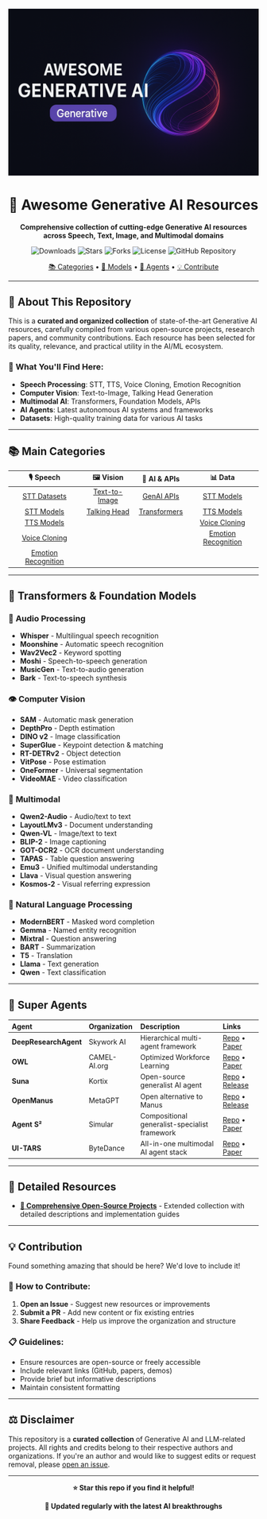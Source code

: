 <p align="center">
  <img src="assets/awesome.png" alt="Awesome Generative AI Banner" width="600"/>
</p>

<h1 align="center">🚀 Awesome Generative AI Resources</h1>

<p align="center">
  <strong>Comprehensive collection of cutting-edge Generative AI resources across Speech, Text, Image, and Multimodal domains</strong>
</p>

<!-- Badges -->
<p align="center">
  <img src="https://img.shields.io/github/downloads/Mrkomiljon/awesome-generative-ai/total" alt="Downloads">
  <img src="https://img.shields.io/github/stars/Mrkomiljon/awesome-generative-ai" alt="Stars">
  <img src="https://img.shields.io/github/forks/Mrkomiljon/awesome-generative-ai" alt="Forks">
  <img src="https://img.shields.io/badge/License-MIT-blue.svg" alt="License">
  <img src="https://img.shields.io/badge/GitHub-Repository-blue?logo=github" alt="GitHub Repository">
</p>

<p align="center">
  <a href="#-main-categories">📚 Categories</a> •
  <a href="#-transformers--foundation-models">🤖 Models</a> •
  <a href="#-super-agents">🦾 Agents</a> •
  <a href="#-contribution">💡 Contribute</a>
</p>

---

## 🎯 **About This Repository**

This is a **curated and organized collection** of state-of-the-art Generative AI resources, carefully compiled from various open-source projects, research papers, and community contributions. Each resource has been selected for its quality, relevance, and practical utility in the AI/ML ecosystem.

### 🌟 **What You'll Find Here:**
- **Speech Processing**: STT, TTS, Voice Cloning, Emotion Recognition
- **Computer Vision**: Text-to-Image, Talking Head Generation
- **Multimodal AI**: Transformers, Foundation Models, APIs
- **AI Agents**: Latest autonomous AI systems and frameworks
- **Datasets**: High-quality training data for various AI tasks

---

## 📚 **Main Categories**

<div align="center">

| 🎙️ **Speech** | 🖼️ **Vision** | 🤖 **AI & APIs** | 📊 **Data** |
|:---:|:---:|:---:|:---:|
| [STT Datasets](./stt-datasets.md) | [Text-to-Image](./text-to-image.md) | [GenAI APIs](./genai-apis.md) | [STT Models](./stt-models.md) |
| [STT Models](./stt-models.md) | [Talking Head](./talking-head.md) | [Transformers](./transformers.md) | [TTS Models](./tts.md) |
| [TTS Models](./tts.md) | | | [Voice Cloning](./voice-cloning.md) |
| [Voice Cloning](./voice-cloning.md) | | | [Emotion Recognition](./emotion-recognition.md) |
| [Emotion Recognition](./emotion-recognition.md) | | | |

</div>

---

## 🤖 **Transformers & Foundation Models**

### 🎵 **Audio Processing**
- **Whisper** - Multilingual speech recognition
- **Moonshine** - Automatic speech recognition
- **Wav2Vec2** - Keyword spotting
- **Moshi** - Speech-to-speech generation
- **MusicGen** - Text-to-audio generation
- **Bark** - Text-to-speech synthesis

### 👁️ **Computer Vision**
- **SAM** - Automatic mask generation
- **DepthPro** - Depth estimation
- **DINO v2** - Image classification
- **SuperGlue** - Keypoint detection & matching
- **RT-DETRv2** - Object detection
- **VitPose** - Pose estimation
- **OneFormer** - Universal segmentation
- **VideoMAE** - Video classification

### 🔄 **Multimodal**
- **Qwen2-Audio** - Audio/text to text
- **LayoutLMv3** - Document understanding
- **Qwen-VL** - Image/text to text
- **BLIP-2** - Image captioning
- **GOT-OCR2** - OCR document understanding
- **TAPAS** - Table question answering
- **Emu3** - Unified multimodal understanding
- **Llava** - Visual question answering
- **Kosmos-2** - Visual referring expression

### 📝 **Natural Language Processing**
- **ModernBERT** - Masked word completion
- **Gemma** - Named entity recognition
- **Mixtral** - Question answering
- **BART** - Summarization
- **T5** - Translation
- **Llama** - Text generation
- **Qwen** - Text classification

---

## 🦾 **Super Agents**

| Agent | Organization | Description | Links |
|:---|:---|:---|:---|
| **DeepResearchAgent** | Skywork AI | Hierarchical multi-agent framework | [Repo](https://github.com/SkyworkAI/DeepResearchAgent) • [Paper](https://arxiv.org/abs/2025.06.14) |
| **OWL** | CAMEL-AI.org | Optimized Workforce Learning | [Repo](https://github.com/camel-ai/owl) • [Paper](https://arxiv.org/abs/2025.05.29) |
| **Suna** | Kortix | Open-source generalist AI agent | [Repo](https://github.com/kortix/suna) • [Release](https://kortix.ai/suna) |
| **OpenManus** | MetaGPT | Open alternative to Manus | [Repo](https://github.com/metagpt/openmanus) • [Release](https://metagpt.ai/openmanus) |
| **Agent S²** | Simular | Compositional generalist-specialist framework | [Repo](https://github.com/simular/agent-s2) • [Paper](https://arxiv.org/abs/2025.04.01) |
| **UI-TARS** | ByteDance | All-in-one multimodal AI agent stack | [Repo](https://github.com/bytedance/ui-tars) • [Paper](https://arxiv.org/abs/2025.01.21) |

---

## 📖 **Detailed Resources**

- **[🧩 Comprehensive Open-Source Projects](./more_detailed.md)** - Extended collection with detailed descriptions and implementation guides

---

## 💡 **Contribution**

Found something amazing that should be here? We'd love to include it!

### 🤝 **How to Contribute:**
1. **Open an Issue** - Suggest new resources or improvements
2. **Submit a PR** - Add new content or fix existing entries
3. **Share Feedback** - Help us improve the organization and structure

### 📋 **Guidelines:**
- Ensure resources are open-source or freely accessible
- Include relevant links (GitHub, papers, demos)
- Provide brief but informative descriptions
- Maintain consistent formatting

---

## ⚖️ **Disclaimer**

This repository is a **curated collection** of Generative AI and LLM-related projects. All rights and credits belong to their respective authors and organizations. If you're an author and would like to suggest edits or request removal, please [open an issue](https://github.com/Mrkomiljon/awesome-generative-ai/issues).

---

<div align="center">

**⭐ Star this repo if you find it helpful!**

**🔄 Updated regularly with the latest AI breakthroughs**

</div>
